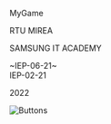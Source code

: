 MyGame

RTU MIREA 

SAMSUNG IT ACADEMY

~IEP-06-21~<br/>
IEP-02-21

2022

![Buttons](https://user-images.githubusercontent.com/89836310/158571358-55ba9ba2-48a1-4c13-b38b-5668426c73be.gif)
